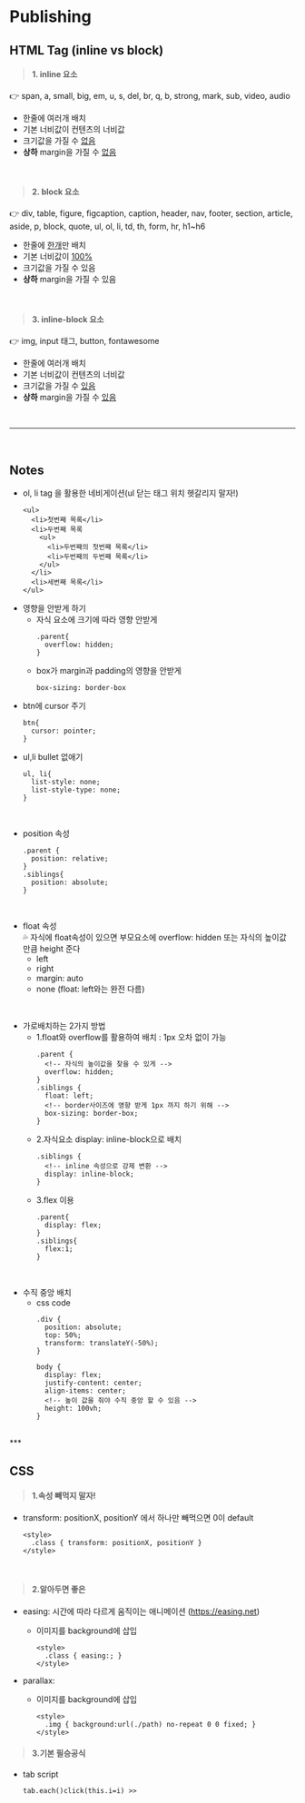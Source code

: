 # Publishing

## HTML Tag (inline vs block)
> #### 1. inline 요소
👉 span, a, small, big, em, u, s, del, br, q, b, strong, mark, sub, video, audio
- 한줄에 여러개 배치
- 기본 너비값이 컨텐츠의 너비값
- 크기값을 가질 수 <U>없음</U>
- **상하** margin을 가질 수 <U>없음</U>

<br>

> #### 2. block 요소
👉 div, table, figure, figcaption, caption, header, nav, footer, section, article, aside, p, block, quote, ul, ol, li, td, th, form, hr, h1~h6 
- 한줄에 <U>한개</U>만 배치
- 기본 너비값이 <U>100%</U>
- 크기값을 가질 수 있음
- **상하** margin을 가질 수 있음

<br>

> #### 3. inline-block 요소
👉 img, input 태그, button, fontawesome
- 한줄에 여러개 배치
- 기본 너비값이 컨텐츠의 너비값
- 크기값을 가질 수 <U>있음</U>
- **상하** margin을 가질 수 <U>있음</U>   

<br>

<hr/>

<br>

## Notes
- ol, li tag 을 활용한 네비게이션(ul 닫는 태그 위치 헷갈리지 말자!)
  ```
  <ul>
    <li>첫번째 목록</li>
    <li>두번째 목록
      <ul>
        <li>두번째의 첫번째 목록</li>
        <li>두번째의 두번째 목록</li>
      </ul>
    </li>
    <li>세번째 목록</li>
  </ul>
  ```
- 영향을 안받게 하기
  - 자식 요소에 크기에 따라 영향 안받게
    ```
    .parent{
      overflow: hidden;
    }
    ```
  - box가 margin과 padding의 영향을 안받게
    ```
    box-sizing: border-box
    ```
- btn에 cursor 주기
  ```
  btn{
    cursor: pointer;
  }
  ``` 
- ul,li bullet 없애기
  ```
  ul, li{
    list-style: none;
    list-style-type: none;
  }
  ```
<br>

- position 속성
  ```
  .parent {
    position: relative;
  }
  .siblings{
    position: absolute;
  }
  ```

<br>

- float 속성  
💦 자식에 float속성이 있으면 부모요소에 overflow: hidden 또는 자식의 높이값 만큼 height 준다
  - left
  - right
  - margin: auto
  - none (float: left와는 완전 다름)

<br>

- 가로배치하는 2가지 방법
  - 1.float와 overflow를 활용하여 배치 : 1px 오차 없이 가능
    ```
    .parent {
      <!-- 자식의 높이값을 찾을 수 있게 -->
      overflow: hidden;
    }
    .siblings {
      float: left;
      <!-- border사이즈에 영향 받게 1px 까지 하기 위해 -->
      box-sizing: border-box;
    }
    ```
  - 2.자식요소 display: inline-block으로 배치
    ```
    .siblings {
      <!-- inline 속성으로 강제 변환 -->
      display: inline-block;
    }
    ```
  - 3.flex 이용
    ```
    .parent{
      display: flex;
    }
    .siblings{
      flex:1;
    }
    ```
<br>

- 수직 중앙 배치
  - css code
    ```
    .div {
      position: absolute;
      top: 50%;
      transform: translateY(-50%);
    } 
    ```
    ```
    body {
      display: flex;
      justify-content: center;
      align-items: center;
      <!-- 높이 값을 줘야 수직 중앙 할 수 있음 -->
      height: 100vh;
    }
    ```


<br>
***
<br>

## CSS
> #### 1.속성 빼먹지 말자! 
- transform: positionX, positionY 에서 하나만 빼먹으면 0이 default
    ```
    <style>
      .class { transform: positionX, positionY }
    </style>
    ```
<br>

> #### 2.알아두면 좋은 
- easing: 시간에 따라 다르게 움직이는 애니메이션 (https://easing.net)
  - 이미지를 background에 삽입
    ```
    <style>
      .class { easing:; }
    </style>
    ```

- parallax: 
  - 이미지를 background에 삽입
    ```
    <style>
      .img { background:url(./path) no-repeat 0 0 fixed; }
    </style>
    ```


> #### 3.기본 필승공식
  - tab script
    ```
    tab.each()click(this.i=i) >> 
    ```